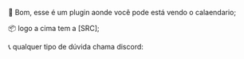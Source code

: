 📅 Bom, esse é um plugin aonde você pode está vendo o calaendario;

📦 logo a cima tem a [SRC];



📞 qualquer tipo de dúvida chama discord: 
